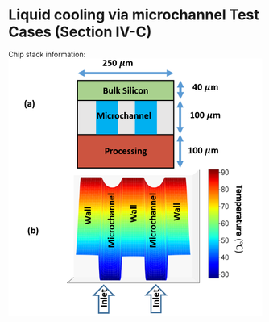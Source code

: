 # Liquid cooling via microchannel Test Cases (Section IV-C)
Chip stack information:
![](/image/chipstack.PNG)
